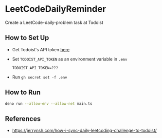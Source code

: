 # LeetCodeDailyReminder

Create a LeetCode-daily-problem task at Todoist

## How to Set Up

- Get Todoist's API token [here](https://todoist.com/app/settings/integrations)
- Set `TODOIST_API_TOKEN` as an environment variable in `.env`

  ```text
  TODOIST_API_TOKEN=???
  ```

- Run `gh secret set -f .env`

## How to Run

```bash
deno run --allow-env --allow-net main.ts
```

## References

- <https://jerrynsh.com/how-i-sync-daily-leetcoding-challenge-to-todoist/>

